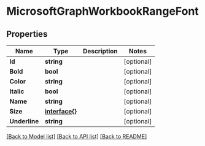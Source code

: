 # MicrosoftGraphWorkbookRangeFont

## Properties

Name | Type | Description | Notes
------------ | ------------- | ------------- | -------------
**Id** | **string** |  | [optional] 
**Bold** | **bool** |  | [optional] 
**Color** | **string** |  | [optional] 
**Italic** | **bool** |  | [optional] 
**Name** | **string** |  | [optional] 
**Size** | [**interface{}**](.md) |  | [optional] 
**Underline** | **string** |  | [optional] 

[[Back to Model list]](../README.md#documentation-for-models) [[Back to API list]](../README.md#documentation-for-api-endpoints) [[Back to README]](../README.md)



